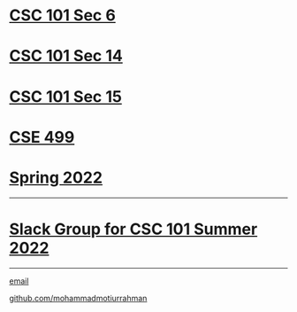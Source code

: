 # [CSC 101 Sec 6](https://mohammadmotiurrahman.github.io/csc101_6)
# [CSC 101 Sec 14](https://mohammadmotiurrahman.github.io/csc101_14)
# [CSC 101 Sec 15](https://mohammadmotiurrahman.github.io/csc101_15)
# [CSE 499 ](https://mohammadmotiurrahman.github.io/CSE499)
# [Spring 2022](https://mohammadmotiurrahman.github.io/spring2022)


* * *
# [Slack Group for CSC 101 Summer 2022](https://csc101summer22.slack.com/)
* * *

[email](mailto:mohammadmotiurrahman@gmail.com)

[github.com/mohammadmotiurrahman](https://github.com/mohammadmotiurrahman)
